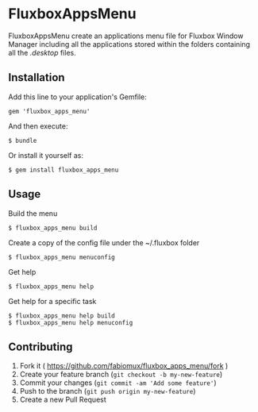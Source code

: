 # FluxboxAppsMenu

FluxboxAppsMenu create an applications menu file for Fluxbox Window Manager
including all the applications stored within the folders containing all  the
_.desktop_ files.


## Installation

Add this line to your application's Gemfile:

    gem 'fluxbox_apps_menu'

And then execute:

    $ bundle

Or install it yourself as:

    $ gem install fluxbox_apps_menu

## Usage

Build the menu

    $ fluxbox_apps_menu build
    
Create a copy of the config file under the ~/.fluxbox folder

    $ fluxbox_apps_menu menuconfig
    
Get help

    $ fluxbox_apps_menu help
    
Get help for a specific task

    $ fluxbox_apps_menu help build
    $ fluxbox_apps_menu help menuconfig

## Contributing

1. Fork it ( https://github.com/fabiomux/fluxbox_apps_menu/fork )
2. Create your feature branch (`git checkout -b my-new-feature`)
3. Commit your changes (`git commit -am 'Add some feature'`)
4. Push to the branch (`git push origin my-new-feature`)
5. Create a new Pull Request
